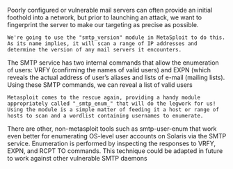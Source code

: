 Poorly configured or vulnerable mail servers can often provide an initial foothold into a network, but prior to launching an attack, we want to fingerprint the server to make our targeting as precise as possible. 

	We're going to use the "smtp_version" module in MetaSploit to do this. 
	As its name implies, it will scan a range of IP addresses and determine the version of any mail servers it encounters.

The SMTP service has two internal commands that allow the enumeration of users: VRFY (confirming the names of valid users) and EXPN (which reveals the actual address of user’s aliases and lists of e-mail (mailing lists). Using these SMTP commands, we can reveal a list of valid users

	Metasploit comes to the rescue again, providing a handy module appropriately called "_smtp_enum_" that will do the legwork for us! Using the module is a simple matter of feeding it a host or range of hosts to scan and a wordlist containing usernames to enumerate.

 There are other, non-metasploit tools such as smtp-user-enum that work even better for enumerating OS-level user accounts on Solaris via the SMTP service. 
 Enumeration is performed by inspecting the responses to VRFY, EXPN, and RCPT TO commands.
 This technique could be adapted in future to work against other vulnerable SMTP daemons